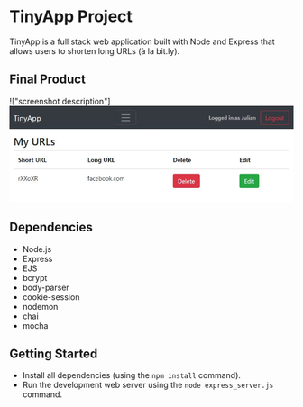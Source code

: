 # TinyApp Project

TinyApp is a full stack web application built with Node and Express that allows users to shorten long URLs (à la bit.ly).

## Final Product

!["screenshot description"]
!["screenshot description"](https://github.com/julimancan/tinyapp/blob/master/docs/user_urls.JPG?raw=true)

## Dependencies

- Node.js
- Express
- EJS
- bcrypt
- body-parser
- cookie-session
- nodemon
- chai
- mocha

## Getting Started

- Install all dependencies (using the `npm install` command).
- Run the development web server using the `node express_server.js` command.
